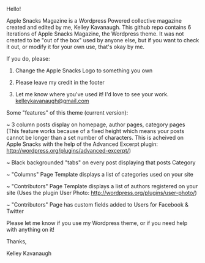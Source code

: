 Hello!

Apple Snacks Magazine is a Wordpress Powered collective magazine created and edited by me, Kelley Kavanaugh. This github repo contains 6 iterations of Apple Snacks Magazine, the Wordpress theme. It was not created to be "out of the box" used by anyone else, but if you want to check it out, or modify it for your own use, that's okay by me. 

If you do, please:

1. Change the Apple Snacks Logo to something you own

2. Please leave my credit in the footer

3. Let me know where you've used it! I'd love to see your work. kelleykavanaugh@gmail.com

Some "features" of this theme (current version):

~ 3 column posts display on homepage, author pages, category pages (This feature works because of a fixed height which means your posts cannot be longer than a set number of characters. This is acheived on Apple Snacks with the help of the Advanced Excerpt plugin: http://wordpress.org/plugins/advanced-excerpt/)

~ Black backgrounded "tabs" on every post displaying that posts Category

~ "Columns" Page Template displays a list of categories used on your site

~ "Contributors" Page Template displays a list of authors registered on your site (Uses the plugin User Photo: http://wordpress.org/plugins/user-photo/)

~ "Contributors" Page has custom fields added to Users for Facebook & Twitter

Please let me know if you use my Wordpress theme, or if you need help with anything on it!

Thanks,

Kelley Kavanaugh